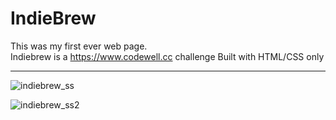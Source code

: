 # IndieBrew
This was my first ever web page.  
Indiebrew is a https://www.codewell.cc challenge
Built with HTML/CSS only 
<hr>

![indiebrew_ss](https://user-images.githubusercontent.com/83810014/152331276-ae281cf2-721f-4eca-9e01-843ed938346e.PNG)

![indiebrew_ss2](https://user-images.githubusercontent.com/83810014/152331295-6cfa9bff-317d-40ae-bd3b-6d9e49ceb457.PNG)
